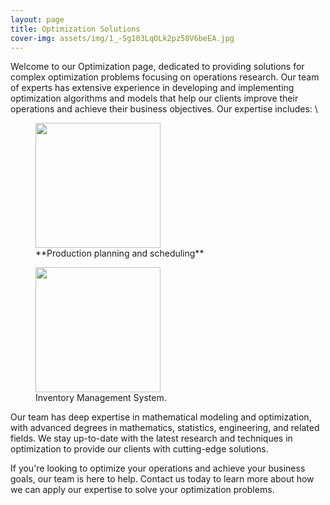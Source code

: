 ```yaml
---
layout: page
title: Optimization Solutions
cover-img: assets/img/1_-Sg103LqOLk2pz58V6beEA.jpg
---
```

Welcome to our Optimization page, dedicated to providing solutions for complex optimization problems focusing on operations research. Our team of experts has extensive experience in developing and implementing optimization algorithms and models that help our clients improve their operations and achieve their business objectives.
Our expertise includes: \
<figure>
  <img src="https://github.com/DixitConsultingGroup/dixitconsultinggroup.github.io/blob/master/assets/img/Production_Scheduling_Challenges.png" width="200" height="200" />
  <figcaption> **Production planning and scheduling** </figcaption>
</figure>

<figure>
  <img src="https://github.com/DixitConsultingGroup/dixitconsultinggroup.github.io/blob/master/assets/img/Inventory-Management-System3-1.jpg" width="200" height="200" />
  <figcaption> Inventory Management System.</figcaption>
</figure>

Our team has deep expertise in mathematical modeling and optimization, with advanced degrees in mathematics, statistics, engineering, and related fields. We stay up-to-date with the latest research and techniques in optimization to provide our clients with cutting-edge solutions.

If you're looking to optimize your operations and achieve your business goals, our team is here to help. Contact us today to learn more about how we can apply our expertise to solve your optimization problems.
